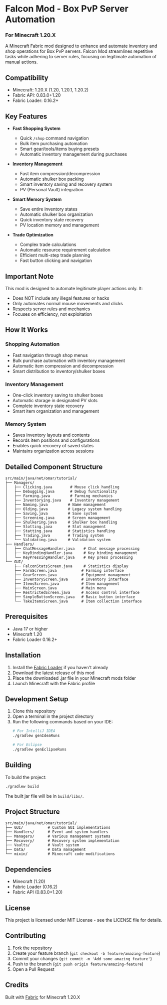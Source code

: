# Falcon Mod - Box PvP Server Automation
### For Minecraft 1.20.X

A Minecraft Fabric mod designed to enhance and automate inventory and shop operations for Box PvP servers. Falcon Mod streamlines repetitive tasks while adhering to server rules, focusing on legitimate automation of manual actions.

## Compatibility
- Minecraft: 1.20.X (1.20, 1.20.1, 1.20.2)
- Fabric API: 0.83.0+1.20
- Fabric Loader: 0.16.2+

## Key Features

- **Fast Shopping System**
  - Quick `/shop` command navigation
  - Bulk item purchasing automation
  - Smart gear/tools/items buying presets
  - Automatic inventory management during purchases

- **Inventory Management**
  - Fast item compression/decompression
  - Automatic shulker box packing
  - Smart inventory saving and recovery system
  - PV (Personal Vault) integration

- **Smart Memory System**
  - Save entire inventory states
  - Automatic shulker box organization
  - Quick inventory state recovery
  - PV location memory and management

- **Trade Optimization**
  - Complex trade calculations
  - Automatic resource requirement calculation
  - Efficient multi-step trade planning
  - Fast button clicking and navigation

## Important Note

This mod is designed to automate legitimate player actions only. It:
- Does NOT include any illegal features or hacks
- Only automates normal mouse movements and clicks
- Respects server rules and mechanics
- Focuses on efficiency, not exploitation

## How It Works

### Shopping Automation
- Fast navigation through shop menus
- Bulk purchase automation with inventory management
- Automatic item compression and decompression
- Smart distribution to inventory/shulker boxes

### Inventory Management
- One-click inventory saving to shulker boxes
- Automatic storage in designated PV slots
- Complete inventory state recovery
- Smart item organization and management

### Memory System
- Saves inventory layouts and contents
- Records item positions and configurations
- Enables quick recovery of saved states
- Maintains organization across sessions

## Detailed Component Structure

```
src/main/java/net/omar/tutorial/
├── Managers/
│   ├── Clicking.java        # Mouse click handling
│   ├── Debugging.java       # Debug functionality
│   ├── Farming.java         # Farming mechanics
│   ├── Inventorying.java    # Inventory management
│   ├── Naming.java         # Name management
│   ├── Olding.java         # Legacy system handling
│   ├── Saving.java         # Save system
│   ├── Screening.java      # Screen management
│   ├── Shulkering.java     # Shulker box handling
│   ├── Slotting.java       # Slot management
│   ├── Statting.java       # Statistics handling
│   ├── Trading.java        # Trading system
│   └── Validating.java     # Validation system
├── Handlers/
│   ├── ChatMessageHandler.java    # Chat message processing
│   ├── KeyBindingHandler.java     # Key binding management
│   └── KeyPressingHandler.java    # Key press processing
└── GUI/
    ├── FalconStatsScreen.java     # Statistics display
    ├── FarmScreen.java           # Farming interface
    ├── GearScreen.java           # Equipment management
    ├── InventoryScreen.java      # Inventory interface
    ├── ItemsScreen.java          # Item management
    ├── MainScreen.java           # Main menu
    ├── RestrictedScreen.java     # Access control interface
    ├── SimpleButtonScreen.java   # Basic button interface
    └── TakeItemsScreen.java      # Item collection interface
```

## Prerequisites

- Java 17 or higher
- Minecraft 1.20
- Fabric Loader 0.16.2+

## Installation

1. Install the [Fabric Loader](https://fabricmc.net/use/) if you haven't already
2. Download the latest release of this mod
3. Place the downloaded .jar file in your Minecraft mods folder
4. Launch Minecraft with the Fabric profile

## Development Setup

1. Clone this repository
2. Open a terminal in the project directory
3. Run the following commands based on your IDE:
   ```bash
   # For IntelliJ IDEA
   ./gradlew genIdeaRuns
   
   # For Eclipse
   ./gradlew genEclipseRuns
   ```

## Building

To build the project:

```bash
./gradlew build
```

The built jar file will be in `build/libs/`.

## Project Structure

```
src/main/java/net/omar/tutorial/
├── GUI/           # Custom GUI implementations
├── Handlers/      # Event and system handlers
├── Managers/      # Various management systems
├── Recovery/      # Recovery system implementation
├── Vaults/        # Vault system
├── Data/          # Data management
└── mixin/         # Minecraft code modifications
```

## Dependencies

- Minecraft (1.20)
- Fabric Loader (0.16.2)
- Fabric API (0.83.0+1.20)

## License

This project is licensed under MIT License - see the LICENSE file for details.

## Contributing

1. Fork the repository
2. Create your feature branch (`git checkout -b feature/amazing-feature`)
3. Commit your changes (`git commit -m 'Add some amazing feature'`)
4. Push to the branch (`git push origin feature/amazing-feature`)
5. Open a Pull Request

## Credits

Built with [Fabric](https://fabricmc.net/) for Minecraft 1.20.X 